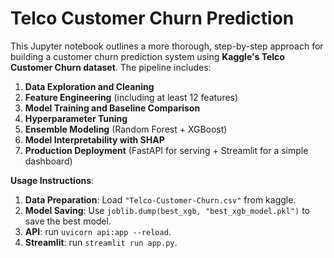 # Telco Customer Churn Prediction

This Jupyter notebook outlines a more thorough, step-by-step approach for building a customer churn prediction system using **Kaggle's Telco Customer Churn dataset**. The pipeline includes:

1. **Data Exploration and Cleaning**
2. **Feature Engineering** (including at least 12 features)
3. **Model Training and Baseline Comparison**
4. **Hyperparameter Tuning**
5. **Ensemble Modeling** (Random Forest + XGBoost)
6. **Model Interpretability with SHAP**
7. **Production Deployment** (FastAPI for serving + Streamlit for a simple dashboard)

**Usage Instructions**:

1. **Data Preparation**: Load `"Telco-Customer-Churn.csv"` from kaggle.
2. **Model Saving**: Use `joblib.dump(best_xgb, "best_xgb_model.pkl")` to save the best model.
3. **API**: run `uvicorn api:app --reload`.
4. **Streamlit**: run `streamlit run app.py`.
